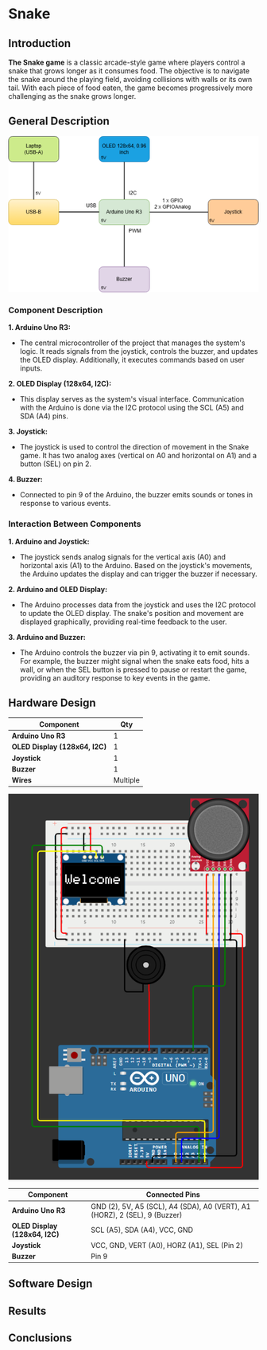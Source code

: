 # Snake

## Introduction
**The Snake game** is a classic arcade-style game where players control a snake that grows longer as it consumes food. The objective is to navigate the snake around the playing field, avoiding collisions with walls or its own tail. With each piece of food eaten, the game becomes progressively more challenging as the snake grows longer.

## General Description
![Block Diagram](images/Schema_Bloc.png)

### Component Description
**1. Arduino Uno R3:**
- The central microcontroller of the project that manages the system's logic. It reads signals from the joystick, controls the buzzer, and updates the OLED display. Additionally, it executes commands based on user inputs. 

**2. OLED Display (128x64, I2C):**
- This display serves as the system's visual interface. Communication with the Arduino is done via the I2C protocol using the SCL (A5) and SDA (A4) pins.

**3. Joystick:**
- The joystick is used to control the direction of movement in the Snake game. It has two analog axes (vertical on A0 and horizontal on A1) and a button (SEL) on pin 2.

**4. Buzzer:**
- Connected to pin 9 of the Arduino, the buzzer emits sounds or tones in response to various events.

### Interaction Between Components
**1. Arduino and Joystick:**
- The joystick sends analog signals for the vertical axis (A0) and horizontal axis (A1) to the Arduino. Based on the joystick's movements, the Arduino updates the display and can trigger the buzzer if necessary. 

**2. Arduino and OLED Display:**
- The Arduino processes data from the joystick and uses the I2C protocol to update the OLED display. The snake's position and movement are displayed graphically, providing real-time feedback to the user.

**3. Arduino and Buzzer:**
- The Arduino controls the buzzer via pin 9, activating it to emit sounds. For example, the buzzer might signal when the snake eats food, hits a wall, or when the SEL button is pressed to pause or restart the game, providing an auditory response to key events in the game.

## Hardware Design

| Component               | Qty                |
|----------------------|--------------------|
|  **Arduino Uno R3**           | 1                  |
| **OLED Display (128x64, I2C)** | 1                |
| **Joystick**  | 1 |
| **Buzzer**                  | 1                  |
| **Wires**                 | Multiple           |

![Circuit](images/circuit.png)





| Component                | Connected Pins           |
|--------------------------|--------------------------|
| **Arduino Uno R3**        | GND (2), 5V, A5 (SCL), A4 (SDA), A0 (VERT), A1 (HORZ), 2 (SEL), 9 (Buzzer) |
| **OLED Display (128x64, I2C)**| SCL (A5), SDA (A4), VCC, GND |
| **Joystick**              | VCC, GND, VERT (A0), HORZ (A1), SEL (Pin 2) |
| **Buzzer**                | Pin 9                    |


## Software Design

## Results 

## Conclusions
